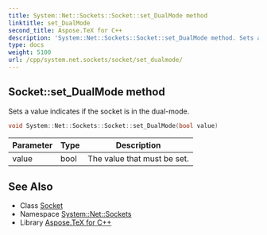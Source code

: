 ```yaml
---
title: System::Net::Sockets::Socket::set_DualMode method
linktitle: set_DualMode
second_title: Aspose.TeX for C++
description: 'System::Net::Sockets::Socket::set_DualMode method. Sets a value indicates if the socket is in the dual-mode in C++.'
type: docs
weight: 5100
url: /cpp/system.net.sockets/socket/set_dualmode/
---
```

## Socket::set_DualMode method


Sets a value indicates if the socket is in the dual-mode.

```cpp
void System::Net::Sockets::Socket::set_DualMode(bool value)
```


| Parameter | Type | Description |
| --- | --- | --- |
| value | bool | The value that must be set. |

## See Also

* Class [Socket](../)
* Namespace [System::Net::Sockets](../../)
* Library [Aspose.TeX for C++](../../../)
